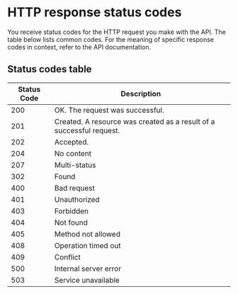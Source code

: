 # HTTP response status codes
You receive status codes for the HTTP request you make with the API.
The table below lists common codes. For the meaning of specific response codes in context,
refer to the API documentation.   

## Status codes table
|   Status Code |    Description                            |
|-------------- |------------------------------------------ |
|200            |   OK. The request was successful.         |
|201            |   Created. A resource was created as a result of a successful request.                      |
|202            |   Accepted.                                |
|204            |   No content                              |
|207            |   Multi-status                            |
|302            |   Found                                   |
|400            |   Bad request                             |
|401            |   Unauthorized                            |
|403            |   Forbidden                               |
|404            |   Not found                               |
|405            |   Method not allowed                      |
|408            |   Operation timed out                     |
|409            |   Conflict                                |
|500            |   Internal server error                   |
|503            |   Service unavailable                   |